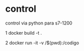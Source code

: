 # control
control via python para s7-1200

1 docker build -t <nombre de la imagen> .

2 docker run -it  -v /$(pwd):/codigo <nombre de la imagen>
